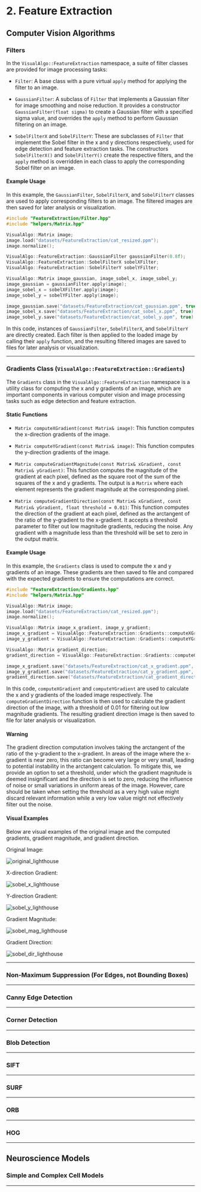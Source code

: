 # 2. Feature Extraction

## Computer Vision Algorithms

### Filters

In the `VisualAlgo::FeatureExtraction` namespace, a suite of filter classes are provided for image processing tasks:

- `Filter`: A base class with a pure virtual `apply` method for applying the filter to an image. 

- `GaussianFilter`: A subclass of `Filter` that implements a Gaussian filter for image smoothing and noise reduction. It provides a constructor `GaussianFilter(float sigma)` to create a Gaussian filter with a specified sigma value, and overrides the `apply` method to perform Gaussian filtering on an image.

- `SobelFilterX` and `SobelFilterY`: These are subclasses of `Filter` that implement the Sobel filter in the x and y directions respectively, used for edge detection and feature extraction tasks. The constructors `SobelFilterX()` and `SobelFilterY()` create the respective filters, and the `apply` method is overridden in each class to apply the corresponding Sobel filter on an image.

#### Example Usage

In this example, the `GaussianFilter`, `SobelFilterX`, and `SobelFilterY` classes are used to apply corresponding filters to an image. The filtered images are then saved for later analysis or visualization.

```cpp
#include "FeatureExtraction/Filter.hpp"
#include "helpers/Matrix.hpp"

VisualAlgo::Matrix image;
image.load("datasets/FeatureExtraction/cat_resized.ppm");
image.normalize();

VisualAlgo::FeatureExtraction::GaussianFilter gaussianFilter(0.8f);
VisualAlgo::FeatureExtraction::SobelFilterX sobelXFilter;
VisualAlgo::FeatureExtraction::SobelFilterY sobelYFilter;

VisualAlgo::Matrix image_gaussian, image_sobel_x, image_sobel_y;
image_gaussian = gaussianFilter.apply(image);
image_sobel_x = sobelXFilter.apply(image);
image_sobel_y = sobelYFilter.apply(image);

image_gaussian.save("datasets/FeatureExtraction/cat_gaussian.ppm", true);
image_sobel_x.save("datasets/FeatureExtraction/cat_sobel_x.ppm", true);
image_sobel_y.save("datasets/FeatureExtraction/cat_sobel_y.ppm", true);
```

In this code, instances of `GaussianFilter`, `SobelFilterX`, and `SobelFilterY` are directly created. Each filter is then applied to the loaded image by calling their `apply` function, and the resulting filtered images are saved to files for later analysis or visualization.

---

### Gradients Class (`VisualAlgo::FeatureExtraction::Gradients`)

The `Gradients` class in the `VisualAlgo::FeatureExtraction` namespace is a utility class for computing the x and y gradients of an image, which are important components in various computer vision and image processing tasks such as edge detection and feature extraction. 

#### Static Functions

* `Matrix computeXGradient(const Matrix& image)`: This function computes the x-direction gradients of the image.

* `Matrix computeYGradient(const Matrix& image)`: This function computes the y-direction gradients of the image.

* `Matrix computeGradientMagnitude(const Matrix& xGradient, const Matrix& yGradient)`: This function computes the magnitude of the gradient at each pixel, defined as the square root of the sum of the squares of the x and y gradients. The output is a `Matrix` where each element represents the gradient magnitude at the corresponding pixel.

* `Matrix computeGradientDirection(const Matrix& xGradient, const Matrix& yGradient, float threshold = 0.01)`: This function computes the direction of the gradient at each pixel, defined as the arctangent of the ratio of the y-gradient to the x-gradient. It accepts a threshold parameter to filter out low magnitude gradients, reducing the noise. Any gradient with a magnitude less than the threshold will be set to zero in the output matrix.

#### Example Usage

In this example, the `Gradients` class is used to compute the x and y gradients of an image. These gradients are then saved to file and compared with the expected gradients to ensure the computations are correct.

```cpp
#include "FeatureExtraction/Gradients.hpp"
#include "helpers/Matrix.hpp"

VisualAlgo::Matrix image;
image.load("datasets/FeatureExtraction/cat_resized.ppm");
image.normalize();

VisualAlgo::Matrix image_x_gradient, image_y_gradient;
image_x_gradient = VisualAlgo::FeatureExtraction::Gradients::computeXGradient(image);
image_y_gradient = VisualAlgo::FeatureExtraction::Gradients::computeYGradient(image);

VisualAlgo::Matrix gradient_direction;
gradient_direction = VisualAlgo::FeatureExtraction::Gradients::computeGradientDirection(image_x_gradient, image_y_gradient, 0.01);

image_x_gradient.save("datasets/FeatureExtraction/cat_x_gradient.ppm", true);
image_y_gradient.save("datasets/FeatureExtraction/cat_y_gradient.ppm", true);
gradient_direction.save("datasets/FeatureExtraction/cat_gradient_direction.ppm", true);
```

In this code, `computeXGradient` and `computeYGradient` are used to calculate the x and y gradients of the loaded image respectively. The `computeGradientDirection` function is then used to calculate the gradient direction of the image, with a threshold of 0.01 for filtering out low magnitude gradients. The resulting gradient direction image is then saved to file for later analysis or visualization.

#### Warning

The gradient direction computation involves taking the arctangent of the ratio of the y-gradient to the x-gradient. In areas of the image where the x-gradient is near zero, this ratio can become very large or very small, leading to potential instability in the arctangent calculation. To mitigate this, we provide an option to set a threshold, under which the gradient magnitude is deemed insignificant and the direction is set to zero, reducing the influence of noise or small variations in uniform areas of the image. However, care should be taken when setting the threshold as a very high value might discard relevant information while a very low value might not effectively filter out the noise.

#### Visual Examples

Below are visual examples of the original image and the computed gradients, gradient magnitude, and gradient direction.

Original Image:

![original_lighthouse](../images/FeatureExtraction/lighthouse_original.png)

X-direction Gradient:

![sobel_x_lighthouse](../images/FeatureExtraction/lighthouse_sobel_x.png)

Y-direction Gradient:

![sobel_y_lighthouse](../images/FeatureExtraction/lighthouse_sobel_y.png)

Gradient Magnitude:

![sobel_mag_lighthouse](../images/FeatureExtraction/lighthouse_sobel_magnitude.png)

Gradient Direction:

![sobel_dir_lighthouse](../images/FeatureExtraction/lighthouse_sobel_direction.png)

---

### Non-Maximum Suppression (For Edges, not Bounding Boxes)

---

### Canny Edge Detection

---

### Corner Detection

---

### Blob Detection

---

### SIFT

---

### SURF

---

### ORB

---

### HOG

---


## Neuroscience Models

### Simple and Complex Cell Models

---

